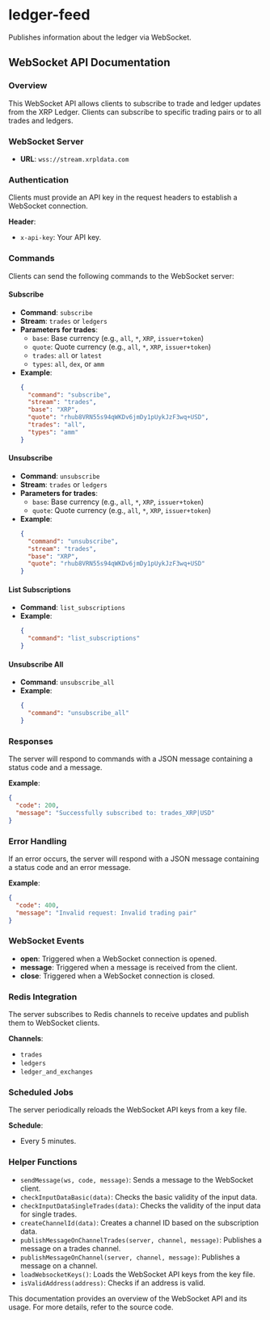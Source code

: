 # ledger-feed
Publishes information about the ledger via WebSocket.

## WebSocket API Documentation

### Overview
This WebSocket API allows clients to subscribe to trade and ledger updates from the XRP Ledger. Clients can subscribe to specific trading pairs or to all trades and ledgers.

### WebSocket Server
- **URL**: `wss://stream.xrpldata.com`

### Authentication
Clients must provide an API key in the request headers to establish a WebSocket connection.

**Header**:
- `x-api-key`: Your API key.

### Commands
Clients can send the following commands to the WebSocket server:

#### Subscribe
- **Command**: `subscribe`
- **Stream**: `trades` or `ledgers`
- **Parameters for trades**:
  - `base`: Base currency (e.g., `all`, `*`, `XRP`, `issuer+token`)
  - `quote`: Quote currency (e.g., `all`, `*`, `XRP`, `issuer+token`)
  - `trades`: `all` or `latest`
  - `types`: `all`, `dex`, or `amm`
- **Example**:
  ```json
  {
    "command": "subscribe",
    "stream": "trades",
    "base": "XRP",
    "quote": "rhub8VRN55s94qWKDv6jmDy1pUykJzF3wq+USD",
    "trades": "all",
    "types": "amm"
  }
  ```

#### Unsubscribe
- **Command**: `unsubscribe`
- **Stream**: `trades` or `ledgers`
- **Parameters for trades**:
  - `base`: Base currency (e.g., `all`, `*`, `XRP`, `issuer+token`)
  - `quote`: Quote currency (e.g., `all`, `*`, `XRP`, `issuer+token`)
- **Example**:
  ```json
  {
    "command": "unsubscribe",
    "stream": "trades",
    "base": "XRP",
    "quote": "rhub8VRN55s94qWKDv6jmDy1pUykJzF3wq+USD"
  }
  ```

#### List Subscriptions
- **Command**: `list_subscriptions`
- **Example**:
  ```json
  {
    "command": "list_subscriptions"
  }
  ```

#### Unsubscribe All
- **Command**: `unsubscribe_all`
- **Example**:
  ```json
  {
    "command": "unsubscribe_all"
  }
  ```

### Responses
The server will respond to commands with a JSON message containing a status code and a message.

**Example**:
```json
{
  "code": 200,
  "message": "Successfully subscribed to: trades_XRP|USD"
}
```

### Error Handling
If an error occurs, the server will respond with a JSON message containing a status code and an error message.

**Example**:
```json
{
  "code": 400,
  "message": "Invalid request: Invalid trading pair"
}
```

### WebSocket Events
- **open**: Triggered when a WebSocket connection is opened.
- **message**: Triggered when a message is received from the client.
- **close**: Triggered when a WebSocket connection is closed.

### Redis Integration
The server subscribes to Redis channels to receive updates and publish them to WebSocket clients.

**Channels**:
- `trades`
- `ledgers`
- `ledger_and_exchanges`

### Scheduled Jobs
The server periodically reloads the WebSocket API keys from a key file.

**Schedule**:
- Every 5 minutes.

### Helper Functions
- `sendMessage(ws, code, message)`: Sends a message to the WebSocket client.
- `checkInputDataBasic(data)`: Checks the basic validity of the input data.
- `checkInputDataSingleTrades(data)`: Checks the validity of the input data for single trades.
- `createChannelId(data)`: Creates a channel ID based on the subscription data.
- `publishMessageOnChannelTrades(server, channel, message)`: Publishes a message on a trades channel.
- `publishMessageOnChannel(server, channel, message)`: Publishes a message on a channel.
- `loadWebsocketKeys()`: Loads the WebSocket API keys from the key file.
- `isValidAddress(address)`: Checks if an address is valid.

This documentation provides an overview of the WebSocket API and its usage. For more details, refer to the source code.
